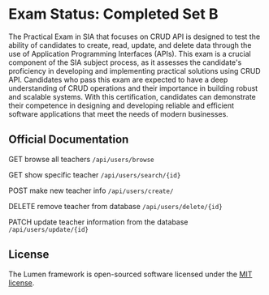 # Exam Status: Completed Set B

The Practical Exam in SIA that focuses on CRUD API is designed to test the ability of candidates to create, read, update, and delete data through the use of Application Programming Interfaces (APIs). This exam is a crucial component of the SIA subject process, as it assesses the candidate's proficiency in developing and implementing practical solutions using CRUD API. Candidates who pass this exam are expected to have a deep understanding of CRUD operations and their importance in building robust and scalable systems. With this certification, candidates can demonstrate their competence in designing and developing reliable and efficient software applications that meet the needs of modern businesses.

## Official Documentation

GET 
browse all teachers
```/api/users/browse```

GET 
show specific teacher 
```/api/users/search/{id}```

POST 
make new teacher info
```/api/users/create/```

DELETE 
remove teacher from database
```/api/users/delete/{id}```

PATCH 
update teacher information from the database
```/api/users/update/{id}```


## License

The Lumen framework is open-sourced software licensed under the [MIT 
license](https://opensource.org/licenses/MIT).

